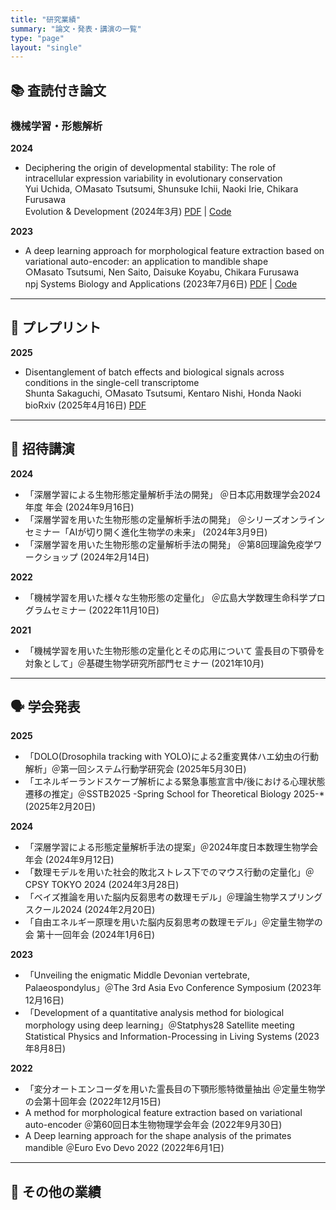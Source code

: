 ```yaml
---
title: "研究業績"
summary: "論文・発表・講演の一覧"
type: "page"
layout: "single"
---
```


<div class="publications-container">

## 📚 査読付き論文

### 機械学習・形態解析

<div class="publication-list">


**2024**
- Deciphering the origin of developmental stability: The role of intracellular expression variability in evolutionary conservation  
  Yui Uchida, ○Masato Tsutsumi, Shunsuke Ichii, Naoki Irie, Chikara Furusawa  
  Evolution & Development (2024年3月) [PDF](https://onlinelibrary.wiley.com/doi/pdf/10.1111/ede.12473) | [Code](https://github.com/masa10223/symmetry_analysis)

**2023**
- A deep learning approach for morphological feature extraction based on variational auto-encoder: an application to mandible shape  
  ○Masato Tsutsumi, Nen Saito, Daisuke Koyabu, Chikara Furusawa  
  npj Systems Biology and Applications (2023年7月6日) [PDF](https://doi.org/10.1038/s41540-023-00293-6) | [Code](https://github.com/masa10223)



</div>

---

## 📃 プレプリント
<div class="preprint-list">

**2025**
- Disentanglement of batch effects and biological signals across conditions in the single-cell transcriptome  
  Shunta Sakaguchi, ○Masato Tsutsumi, Kentaro Nishi, Honda Naoki  
  bioRxiv (2025年4月16日) [PDF](https://www.biorxiv.org/content/biorxiv/early/2025/04/16/2025.04.10.648296.full.pdf)


</div>

---

## 🎤 招待講演

<div class="talk-list">

**2024**
- 「深層学習による生物形態定量解析手法の開発」 ＠日本応用数理学会2024年度 年会 (2024年9月16日)
- 「深層学習を用いた生物形態の定量解析手法の開発」 ＠シリーズオンラインセミナー「AIが切り開く進化生物学の未来」 (2024年3月9日)
- 「深層学習を用いた生物形態の定量解析手法の開発」  ＠第8回理論免疫学ワークショップ (2024年2月14日)

**2022**
- 「機械学習を用いた様々な生物形態の定量化」 ＠広島大学数理生命科学プログラムセミナー (2022年11月10日)

**2021**
- 「機械学習を用いた生物形態の定量化とその応用について 霊長目の下顎骨を対象として」＠基礎生物学研究所部門セミナー (2021年10月)

</div>

---

## 🗣️ 学会発表

<div class="presentation-list">

**2025**
- 「DOLO(Drosophila tracking with YOLO)による2重変異体ハエ幼虫の行動解析」＠第一回システム行動学研究会 (2025年5月30日)
- 「エネルギーランドスケープ解析による緊急事態宣言中/後における心理状態遷移の推定」＠SSTB2025 -Spring School for Theoretical Biology 2025-* (2025年2月20日)

**2024**
- 「深層学習による形態定量解析手法の提案」＠2024年度日本数理生物学会年会 (2024年9月12日)
- 「数理モデルを用いた社会的敗北ストレス下でのマウス行動の定量化」＠CPSY TOKYO 2024 (2024年3月28日)
- 「ベイズ推論を用いた脳内反芻思考の数理モデル」＠理論生物学スプリングスクール2024 (2024年2月20日)
- 「自由エネルギー原理を用いた脳内反芻思考の数理モデル」＠定量生物学の会 第十一回年会 (2024年1月6日)

**2023**
- 「Unveiling the enigmatic Middle Devonian vertebrate, Palaeospondylus」＠The 3rd Asia Evo Conference Symposium (2023年12月16日)  
- 「Development of a quantitative analysis method for biological morphology using deep learning」＠Statphys28 Satellite meeting Statistical Physics and Information-Processing in Living Systems (2023年8月8日)

**2022**
- 「変分オートエンコーダを用いた霊長目の下顎形態特徴量抽出  ＠定量生物学の会第十回年会 (2022年12月15日)
- A method for morphological feature extraction based on variational auto-encoder  ＠第60回日本生物物理学会年会 (2022年9月30日)
- A Deep learning approach for the shape analysis of the primates mandible  ＠Euro Evo Devo 2022 (2022年6月1日)

</div>

---

## 📝 その他の業績

<div class="misc-list">


</div>

</div>